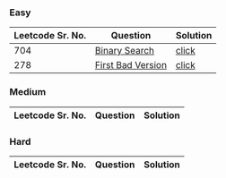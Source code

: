 ### Easy 
Leetcode Sr. No. | Question | Solution
-------------|------------- | -------------
704 | [Binary Search](https://leetcode.com/problems/binary-search/) | [click](./Solutions/BinarySearch.java)
278 | [First Bad Version](https://leetcode.com/problems/first-bad-version/) | [click](./Solutions/FirstBadVersion.java)


### Medium
Leetcode Sr. No. | Question | Solution
-------------|------------- | -------------

### Hard
Leetcode Sr. No. | Question | Solution
-------------|------------- | -------------